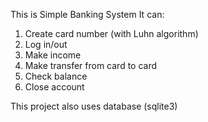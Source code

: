 This is Simple Banking System
It can:
1. Create card number (with Luhn algorithm)
2. Log in/out
3. Make income
4. Make transfer from card to card
5. Check balance
6. Close account

This project also uses database (sqlite3)


